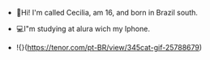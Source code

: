 - 🎈Hi! I'm called Cecilia, am 16, and born in Brazil south.
- 💻I"m studying at alura wich my Iphone.

- !{}(https://tenor.com/pt-BR/view/345cat-gif-25788679)
